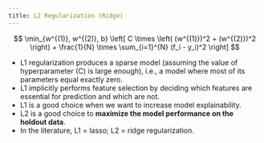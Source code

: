 ```yaml
---
title: L2 Regularization (Ridge)
---
```


$$
\min_{w^{(1)}, w^{(2)}, b} \left[ C \times \left( (w^{(1)})^2 + (w^{(2)})^2 \right) + \frac{1}{N} \times \sum_{i=1}^{N} (f_i - y_i)^2 \right]
$$

-   L1 regularization produces a sparse model (assuming the value of hyperparameter \(C\) is large enough), i.e., a model where most of its parameters equal exactly zero.
-   L1 implicitly performs feature selection by deciding which features are essential for prediction and which are not.
-   L1 is a good choice when we want to increase model explainability.
-   L2 is a good choice to **maximize the model performance on the holdout data**.
-   In the literature, L1 = lasso; L2 = ridge regularization.
